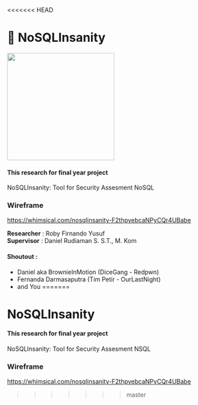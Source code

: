 <<<<<<< HEAD
# 💉 NoSQLInsanity
<p><img src="https://i.postimg.cc/bJGrw0H6/16149.png" width="250px"></p>

#### This research for final year project
NoSQLInsanity: Tool for Security Assesment NoSQL

### Wireframe
https://whimsical.com/nosqlinsanity-F2thpyebcaNPyCQr4UBabe

<b>Researcher</b> : Roby Firnando Yusuf<br>
<b>Supervisor</b> : Daniel Rudiaman S. S.T., M. Kom

#### Shoutout : 
- Daniel aka BrownieInMotion (DiceGang - Redpwn)
- Fernanda Darmasaputra (Tim Petir - OurLastNight)
- and You
=======
# NoSQLInsanity
#### This research for final year project
NoSQLInsanity: Tool for Security Assesment NSQL

### Wireframe
https://whimsical.com/nosqlinsanity-F2thpyebcaNPyCQr4UBabe
>>>>>>> master
